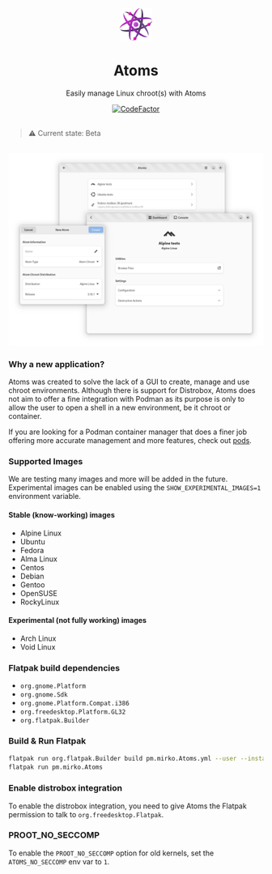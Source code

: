 <div align="center">
  <img src="https://raw.githubusercontent.com/AtomsDevs/Atoms/main/data/icons/hicolor/scalable/apps/pm.mirko.Atoms.svg" width="64">
  <h1 align="center">Atoms</h1>
  <p align="center">Easily manage Linux chroot(s) with Atoms</p>
  <a href="https://www.codefactor.io/repository/github/AtomsDevs/Atoms"><img src="https://www.codefactor.io/repository/github/AtomsDevs/Atoms/badge" alt="CodeFactor" /></a>
</div>

<br/>

> ⚠️ Current state: Beta

<br/>

<div align="center">
  <img src="https://raw.githubusercontent.com/AtomsDevs/Atoms/main/screenshot.png">
</div>

### Why a new application?
Atoms was created to solve the lack of a GUI to create, manage and use chroot 
environments. Although there is support for Distrobox, Atoms does not aim to offer 
a fine integration with Podman as its purpose is only to allow the user to open a 
shell in a new environment, be it chroot or container.

If you are looking for a Podman container manager that does a finer job offering 
more accurate management and more features, check out [pods](https://github.com/marhkb/pods).

### Supported Images
We are testing many images and more will be added in the future. Experimental images
can be enabled using the `SHOW_EXPERIMENTAL_IMAGES=1` environment variable.

#### Stable (know-working) images
- Alpine Linux
- Ubuntu
- Fedora
- Alma Linux
- Centos
- Debian
- Gentoo
- OpenSUSE
- RockyLinux

#### Experimental (not fully working) images
- Arch Linux
- Void Linux

### Flatpak build dependencies
- `org.gnome.Platform`
- `org.gnome.Sdk`
- `org.gnome.Platform.Compat.i386`
- `org.freedesktop.Platform.GL32`
- `org.flatpak.Builder`


### Build & Run Flatpak
```bash
flatpak run org.flatpak.Builder build pm.mirko.Atoms.yml --user --install --force-clean
flatpak run pm.mirko.Atoms
```

### Enable distrobox integration
To enable the distrobox integration, you need to give Atoms the Flatpak permission
to talk to `org.freedesktop.Flatpak`.

### PROOT_NO_SECCOMP
To enable the `PROOT_NO_SECCOMP` option for old kernels, set the `ATOMS_NO_SECCOMP` env var to `1`.

